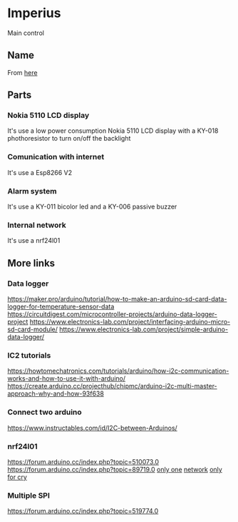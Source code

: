 # Imperius
Main control

## Name

From [here](https://harrypotter.fandom.com/wiki/Imperius_Curse)

## Parts

### Nokia 5110 LCD display

It's use a low power consumption Nokia 5110 LCD display with a KY-018 phothoresistor to turn on/off the backlight

### Comunication with internet

It's use a Esp8266 V2

### Alarm system

It's use a KY-011 bicolor led and a KY-006 passive buzzer

### Internal network

It's use a nrf24l01


## More links

### Data logger

https://maker.pro/arduino/tutorial/how-to-make-an-arduino-sd-card-data-logger-for-temperature-sensor-data
https://circuitdigest.com/microcontroller-projects/arduino-data-logger-project
https://www.electronics-lab.com/project/interfacing-arduino-micro-sd-card-module/
https://www.electronics-lab.com/project/simple-arduino-data-logger/

### IC2 tutorials

https://howtomechatronics.com/tutorials/arduino/how-i2c-communication-works-and-how-to-use-it-with-arduino/
https://create.arduino.cc/projecthub/chipmc/arduino-i2c-multi-master-approach-why-and-how-93f638

### Connect two arduino

https://www.instructables.com/id/I2C-between-Arduinos/

### nrf24l01

https://forum.arduino.cc/index.php?topic=510073.0
https://forum.arduino.cc/index.php?topic=89719.0
[only one](https://howtomechatronics.com/tutorials/arduino/arduino-wireless-communication-nrf24l01-tutorial/)
[network](https://howtomechatronics.com/tutorials/arduino/how-to-build-an-arduino-wireless-network-with-multiple-nrf24l01-modules/)
[only for cry](https://www.youtube.com/watch?v=_RJhnRtnS-8)

### Multiple SPI

https://forum.arduino.cc/index.php?topic=519774.0